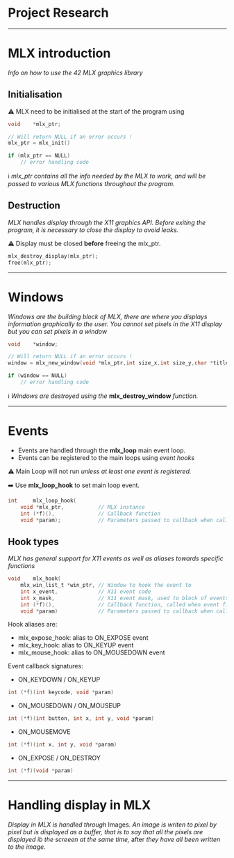 # Project Research

---

# MLX introduction

_Info on how to use the 42 MLX graphics library_

## Initialisation

⚠️  MLX need to be initialised at the start of the program using

```c
void    *mlx_ptr;

// Will return NULL if an error occurs !
mlx_ptr = mlx_init()

if (mlx_ptr == NULL)
    // error handling code
```

ℹ️  _mlx_ptr contains all the info needed by the MLX to work, and will be passed
to various MLX functions throughout the program._

## Destruction

_MLX handles display through the X11 graphics API. Before exiting the program,
it is necessary to close the display to avoid leaks._

⚠️  Display must be closed **before** freeing the mlx_ptr.

```c
mlx_destroy_display(mlx_ptr);
free(mlx_ptr);
```

---

# Windows

_Windows are the building block of MLX, there are where you displays information
graphically to the user. You cannot set pixels in the X11 display but you can
set pixels in a window_

```c
void    *window;

// Will return NULL if an error occurs !
window = mlx_new_window(void *mlx_ptr,int size_x,int size_y,char *title);

if (window == NULL)
    // error handling code
```

ℹ️  _Windows are destroyed using the_ **mlx_destroy_window** _function._

---

# Events

* Events are handled through the **mlx_loop** main event loop.
* Events can be registered to the main loops using _event hooks_

⚠️  Main Loop will not run _unless at least one event is registered._

➡️  Use **mlx_loop_hook** to set main loop event.

```c
int		mlx_loop_hook(
    void *mlx_ptr,           // MLX instance
    int (*f)(),              // Callback function
    void *param);            // Parameters passed to callback when called
```

## Hook types

_MLX has general support for X11 events as well as aliases towards specific
functions_

```c
void    mlx_hook(
    mlx_win_list_t *win_ptr, // Window to hook the event to
    int x_event,             // X11 event code
    int x_mask,              // X11 event mask, used to block of events
    int (*f)(),              // Callback function, called when event fires
    void *param)             // Parameters passed to callback when called
```

Hook aliases are:

- mlx_expose_hook: alias to ON_EXPOSE event
- mlx_key_hook: alias to ON_KEYUP event
- mlx_mouse_hook: alias to ON_MOUSEDOWN event

Event callback signatures:

- ON_KEYDOWN / ON_KEYUP
```c
int (*f)(int keycode, void *param)
```

- ON_MOUSEDOWN / ON_MOUSEUP
```c
int (*f)(int button, int x, int y, void *param)
```

- ON_MOUSEMOVE
```c
int (*f)(int x, int y, void *param)
```

- ON_EXPOSE / ON_DESTROY
```c
int (*f)(void *param)
```

---

# Handling display in MLX

_Display in MLX is handled through_ Images. _An image is writen to pixel by
pixel but is displayed as a buffer, that is to say that all the pixels are
displayed ib the screeen at the same time,_ after _they have all been written to
the image._
